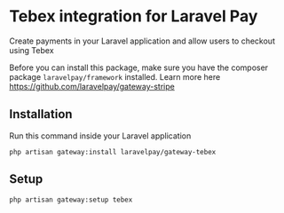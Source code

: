 # Tebex integration for Laravel Pay
Create payments in your Laravel application and allow users to checkout using Tebex

Before you can install this package, make sure you have the composer package `laravelpay/framework` installed. Learn more here https://github.com/laravelpay/gateway-stripe

## Installation
Run this command inside your Laravel application

```
php artisan gateway:install laravelpay/gateway-tebex
```

## Setup
```
php artisan gateway:setup tebex
```
